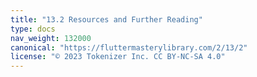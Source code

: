 ```yaml
---
title: "13.2 Resources and Further Reading"
type: docs
nav_weight: 132000
canonical: "https://fluttermasterylibrary.com/2/13/2"
license: "© 2023 Tokenizer Inc. CC BY-NC-SA 4.0"
---
```

